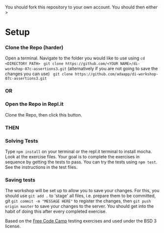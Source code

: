 You should fork this repository to your own account.
You should then either >

# Setup
### Clone the Repo (harder)
Open a terminal. Navigate to the folder you would like to use using ```cd <DIRECTORY PATH>```
``` git clone https://github.com/<YOUR NAME>/di-workshop-07c-assertions3.git```
(alternatively if you are not going to save the changes you can use)
``` git clone https://github.com/adaapp/di-workshop-07c-assertions3.git```
### OR
### Open the Repo in Repl.it
Clone the Repo, then click this button.

### THEN
### Solving Tests
Type ```npm install``` on your terminal or the repl.it terminal to install mocha.
Look at the exercise files. Your goal is to complete the exercises in sequence by getting the tests to pass. You can try the tests using ```npm test```. See the instructions in the test files.

### Saving tests
The workshop will be set up to allow you to save your changes.
For this, you should use ```git add .``` to 'stage' all files, i.e. prepare them to be committed, git ```git commit -m "MESSAGE HERE"``` to register the changes, then ```git push origin master``` to save your changes to the server. You should get into the habit of doing this after every completed exercise.

Based on the [Free Code Camp](https://www.freecodecamp.org/) testing exercises and used under the BSD 3 license.
